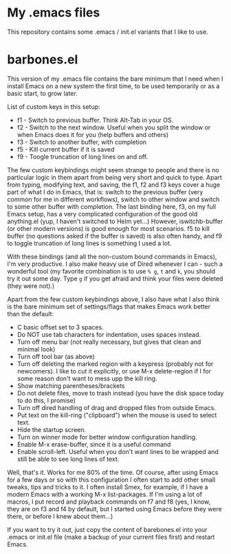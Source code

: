 My .emacs files
========

This repository contains some .emacs / init.el variants that I like to use.

barbones.el
=========

This version of my .emacs file contains the bare minimum that I need when I install Emacs on a new system the first time, to be used temporarily or as a basic start, to grow later.

List of custom keys in this setup:

 - f1 - Switch to previous buffer. Think Alt-Tab in your OS.
 - f2 - Switch to the next window. Useful when you split the window or when Emacs does it for you (help buffers and others)
 - f3 - Switch to another buffer, with completion
 - f5 - Kill current buffer if it is saved
 - f9 - Toogle truncation of long lines on and off.

The few custom keybindings might seem strange to people and there is no particular logic in them apart from being very short and quick to type. Apart from typing, modifying text, and saving, the f1, f2 and f3 keys cover a huge part of what I do in Emacs, that is: switch to the previous buffer (very common for me in different workflows), switch to other window and switch to some other buffer with completion. The last binding here, f3, on my full Emacs setup, has a very complicated configuration of the good old anything.el (yup, I haven't switched to Helm yet...) However, iswitchb-buffer (or other modern versions) is good enough for most scenarios. f5 to kill buffer (no questions asked if the buffer is saved) is also often handy, and f9 to toggle truncation of long lines is something I used a lot.

With these bindings (and all the non-custom bound commands in Emacs), I'm very productive. I also make heavy use of Dired whenever I can - such a wonderful tool (my favorite combination is to use `% g`, `t` and `k`, you should try it out some day. Type `g` if you get afraid and think your files were deleted (they were not).)

Apart from the few custom keybindings above, I also have what I also think is the bare minimum set of settings/flags that makes Emacs work better than the default:

 - C basic offset set to 3 spaces.
 - Do NOT use tab characters for indentation, uses spaces instead.
 - Turn off menu bar (not really necessary, but gives that clean and minimal look)
 - Turn off tool bar (as above)
 - Turn off deleting the marked region with a keypress (probably not for newcomers). I like to cut it explicitly, or use M-x delete-region if I for some reason don't want to mess upp the kill ring.
 - Show matching parentheses/brackets
 - Do not delete files, move to trash instead (you have the disk space today to do this, I promise)
 - Turn off dired handling of drag and dropped files from outside Emacs.
 - Put text on the kill-ring ("clipboard") when the mouse is used to select text.
 - Hide the startup screen.
 - Turn on winner mode for better window configuration handling.
 - Enable M-x erase-buffer, since it is a useful command
 - Enable scroll-left. Useful when you don't want lines to be wrapped and still be able to see long lines of text.
 
Well, that's it. Works for me 80% of the time. Of course, after using Emacs for a few days or so with this configuration I often start to add other small tweaks, tips and tricks to it. I often install Smex, for example, if I have a modern Emacs with a working M-x list-packages. If I'm using a lot of macros, I put record and playback commands on f7 and f8 (yes, I know, they are on f3 and f4 by default, but I started using Emacs before they were there, or before I knew about them...)

If you want to try it out, just copy the content of barebones.el into your .emacs or init.el file (make a backup of your current files first) and restart Emacs.
